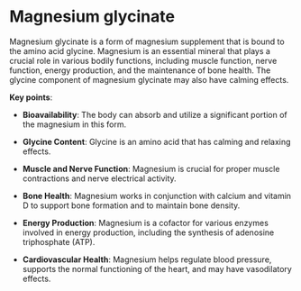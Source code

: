 [//]: # (
source: gpt-3 + jph editing
tags: supplements
)

# Magnesium glycinate

Magnesium glycinate is a form of magnesium supplement that is bound to the amino acid glycine. Magnesium is an essential mineral that plays a crucial role in various bodily functions, including muscle function, nerve function, energy production, and the maintenance of bone health. The glycine component of magnesium glycinate may also have calming effects.

**Key points**:

* **Bioavailability**: The body can absorb and utilize a significant portion of the magnesium in this form.

* **Glycine Content**: Glycine is an amino acid that has calming and relaxing effects.

* **Muscle and Nerve Function**: Magnesium is crucial for proper muscle contractions and nerve electrical activity.

* **Bone Health**: Magnesium works in conjunction with calcium and vitamin D to support bone formation and to maintain bone density.

* **Energy Production**:   Magnesium is a cofactor for various enzymes involved in energy production, including the synthesis of adenosine triphosphate (ATP).

* **Cardiovascular Health**: Magnesium helps regulate blood pressure, supports the normal functioning of the heart, and may have vasodilatory effects.
